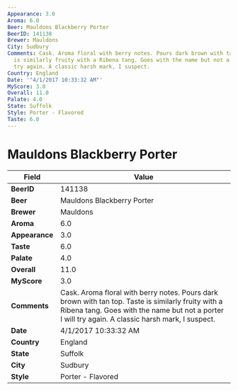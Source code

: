 ```yaml
---
Appearance: 3.0
Aroma: 6.0
Beer: Mauldons Blackberry Porter
BeerID: 141138
Brewer: Mauldons
City: Sudbury
Comments: Cask. Aroma floral with berry notes. Pours dark brown with tan top. Taste
  is similarly fruity with a Ribena tang. Goes with the name but not a porter I will
  try again. A classic harsh mark, I suspect.
Country: England
Date: '"4/1/2017 10:33:32 AM"'
MyScore: 3.0
Overall: 11.0
Palate: 4.0
State: Suffolk
Style: Porter - Flavored
Taste: 6.0
---
```


# Mauldons Blackberry Porter

| Field         | Value |
|---------------|-------|
| **BeerID** | 141138 |
| **Beer** | Mauldons Blackberry Porter |
| **Brewer** | Mauldons |
| **Aroma** | 6.0 |
| **Appearance** | 3.0 |
| **Taste** | 6.0 |
| **Palate** | 4.0 |
| **Overall** | 11.0 |
| **MyScore** | 3.0 |
| **Comments** | Cask. Aroma floral with berry notes. Pours dark brown with tan top. Taste is similarly fruity with a Ribena tang. Goes with the name but not a porter I will try again. A classic harsh mark, I suspect. |
| **Date** | 4/1/2017 10:33:32 AM |
| **Country** | England |
| **State** | Suffolk |
| **City** | Sudbury |
| **Style** | Porter - Flavored |
